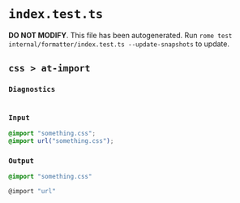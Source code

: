 # `index.test.ts`

**DO NOT MODIFY**. This file has been autogenerated. Run `rome test internal/formatter/index.test.ts --update-snapshots` to update.

## `css > at-import`

### `Diagnostics`

```

```

### `Input`

```css
@import "something.css";
@import url("something.css");

```

### `Output`

```css
@import "something.css"

@import "url"


```
